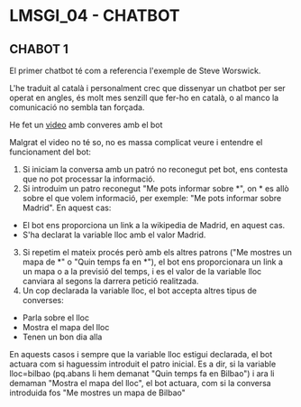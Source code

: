 # LMSGI_04 - CHATBOT

## CHABOT 1

El primer chatbot té com a referencia l'exemple de Steve Worswick.

L'he traduit al català i personalment crec que dissenyar un chatbot per ser operat en angles, és molt mes senzill que fer-ho en català, o al manco la comunicació no sembla tan forçada.

He fet un [video](https://drive.google.com/file/d/1YkmBrA88zWoHOAwGUHJ05zLBVeYLDF6O/view?usp=sharing) amb converes amb el bot

Malgrat el video no té so, no es massa complicat veure i entendre el funcionament del bot:

1. Si iniciam la conversa amb un patró no reconegut pet bot, ens contesta que no pot processar la informació.
2. Si introduim un patro reconegut "Me pots informar sobre \*", on \* es allò sobre el que volem informació, per exemple: "Me pots informar sobre Madrid". En aquest cas:
  * El bot ens proporciona un link a la wikipedia de Madrid, en aquest cas.
  * S'ha declarat la variable lloc amb el valor Madrid.
3. Si repetim el mateix procés però amb els altres patrons ("Me mostres un mapa de \*" o "Quin temps fa en \*"), el bot ens proporcionara un link a un mapa o a la previsió del temps, i es el valor de la variable lloc canviara al segons la darrera petició realitzada.
4. Un cop declarada la variable lloc, el bot accepta altres tipus de converses:
 * Parla sobre el lloc
 * Mostra el mapa del lloc
 * Tenen un bon dia alla

 En aquests casos i sempre que la variable lloc estigui declarada, el bot actuara com si haguessim introduit el patro inicial.
 Es a dir, si la variable lloc=bilbao (pq.abans li hem demanat "Quin temps fa en Bilbao") i ara li demaman "Mostra el mapa del lloc", el bot actuara, com si la conversa introduida fos "Me mostres un mapa de Bilbao"
 
